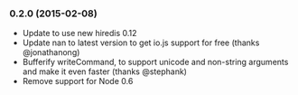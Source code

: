 ### 0.2.0 (2015-02-08)

* Update to use new hiredis 0.12
* Update nan to latest version to get io.js support for free (thanks @jonathanong)
* Bufferify writeCommand, to support unicode and non-string arguments and make it even faster (thanks @stephank)
* Remove support for Node 0.6

